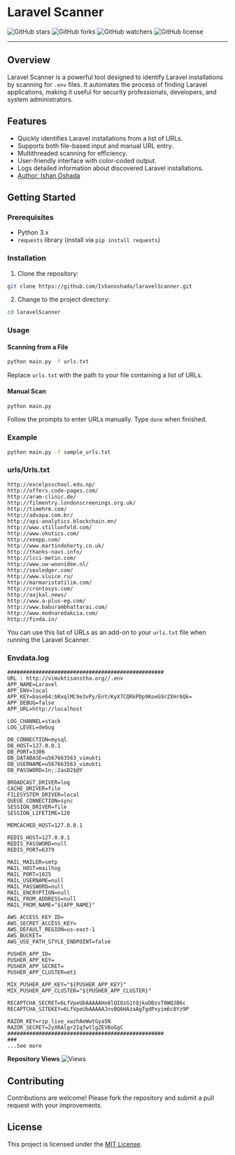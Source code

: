 # Laravel Scanner

![GitHub stars](https://img.shields.io/github/stars/ishanoshada/laravelScanner?style=social)
![GitHub forks](https://img.shields.io/github/forks/ishanoshada/laravelScanner?style=social)
![GitHub watchers](https://img.shields.io/github/watchers/ishanoshada/laravelScanner?style=social)
![GitHub license](https://img.shields.io/github/license/ishanoshada/laravelScanner)

---


## Overview

Laravel Scanner is a powerful tool designed to identify Laravel installations by scanning for `.env` files. It automates the process of finding Laravel applications, making it useful for security professionals, developers, and system administrators.

## Features

- Quickly identifies Laravel installations from a list of URLs.
- Supports both file-based input and manual URL entry.
- Multithreaded scanning for efficiency.
- User-friendly interface with color-coded output.
- Logs detailed information about discovered Laravel installations.
- [Author: Ishan Oshada](https://github.com/Ishanoshada)

## Getting Started

### Prerequisites

- Python 3.x
- `requests` library (install via `pip install requests`)

### Installation

1. Clone the repository:

```bash
git clone https://github.com/Ishanoshada/laravelScanner.git
```

2. Change to the project directory:

```bash
cd laravelScanner
```

### Usage

#### Scanning from a File

```bash
python main.py -f urls.txt
```

Replace `urls.txt` with the path to your file containing a list of URLs.

#### Manual Scan

```bash
python main.py
```

Follow the prompts to enter URLs manually. Type `done` when finished.

### Example

```bash
python main.py -f sample_urls.txt
```

### urls/Urls.txt

```plaintext
http://excelpsschool.edu.np/
http://offers.code-pages.com/
http://aram-clinic.de/
http://filmentry.londonscreenings.org.uk/
http://timehrm.com/
http://advapa.com.br/
http://api-analytics.blockchain.mn/
http://www.stillunfold.com/
http://www.okutics.com/
http://xeepp.com/
http://www.martindoherty.co.uk/
http://thanks-navi.info/
http://lcci-metin.com/
http://www.uw-woonidee.nl/
http://seoledger.com/
http://www.sluice.ru/
http://marmaristatilim.com/
http://crontosys.com/
http://aajkal.news/
http://www.a-plus-eg.com/
http://www.baburambhattarai.com/
http://www.modnaredakcia.com/
http://finda.in/
```

You can use this list of URLs as an add-on to your `urls.txt` file when running the Laravel Scanner.

### Envdata.log

```plaintext
##################################################
URL : http://vimuktisanstha.org//.env
APP_NAME=Laravel
APP_ENV=local
APP_KEY=base64:bRxqlMC9e3vPy/EnY/KyX7CQRkPDp9KoeG9rZXHr6Qk=
APP_DEBUG=false
APP_URL=http://localhost

LOG_CHANNEL=stack
LOG_LEVEL=debug

DB_CONNECTION=mysql
DB_HOST=127.0.0.1
DB_PORT=3306
DB_DATABASE=u567663563_vimukti
DB_USERNAME=u567663563_vimukti
DB_PASSWORD=1n;:2asD2$@Y

BROADCAST_DRIVER=log
CACHE_DRIVER=file
FILESYSTEM_DRIVER=local
QUEUE_CONNECTION=sync
SESSION_DRIVER=file
SESSION_LIFETIME=120

MEMCACHED_HOST=127.0.0.1

REDIS_HOST=127.0.0.1
REDIS_PASSWORD=null
REDIS_PORT=6379

MAIL_MAILER=smtp
MAIL_HOST=mailhog
MAIL_PORT=1025
MAIL_USERNAME=null
MAIL_PASSWORD=null
MAIL_ENCRYPTION=null
MAIL_FROM_ADDRESS=null
MAIL_FROM_NAME="${APP_NAME}"

AWS_ACCESS_KEY_ID=
AWS_SECRET_ACCESS_KEY=
AWS_DEFAULT_REGION=us-east-1
AWS_BUCKET=
AWS_USE_PATH_STYLE_ENDPOINT=false

PUSHER_APP_ID=
PUSHER_APP_KEY=
PUSHER_APP_SECRET=
PUSHER_APP_CLUSTER=mt1

MIX_PUSHER_APP_KEY="${PUSHER_APP_KEY}"
MIX_PUSHER_APP_CLUSTER="${PUSHER_APP_CLUSTER}"

RECAPTCHA_SECRET=6LfVpeUbAAAAAHn8lQIOzG1tQjkoDDzsT8WQJB6c
RECAPTCHA_SITEKEY=6LfVpeUbAAAAAJnvBQ6HAzaAgTgdPxyim6c8Yz9P

RAZOR_KEY=rzp_live_xwzhAeWwtGya5N
RAZOR_SECRET=2yXRAlgr2Iq7wtlgZEVBoGgC 
##################################################
###
...See more
```

**Repository Views** ![Views](https://profile-counter.glitch.me/lavscanner/count.svg)

## Contributing

Contributions are welcome! Please fork the repository and submit a pull request with your improvements.

## License

This project is licensed under the [MIT License](LICENSE).
